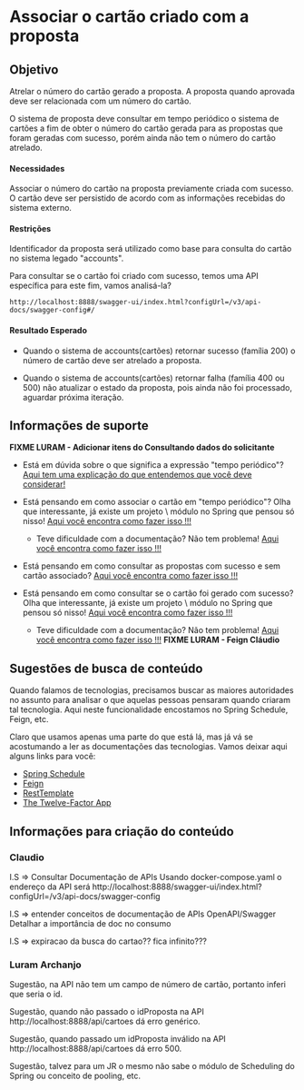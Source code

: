 # Associar o cartão criado com a proposta

## Objetivo

Atrelar o número do cartão gerado a proposta. A proposta quando aprovada deve ser relacionada com um número do cartão.

O sistema de proposta deve consultar em tempo periódico o sistema de cartões a fim de obter o número do cartão gerada 
para as propostas que foram geradas com sucesso, porém ainda não tem o número do cartão atrelado.

#### Necessidades

Associar o número do cartão na proposta previamente criada com sucesso. O cartão deve ser persistido de acordo com as 
informações recebidas do sistema externo.

#### Restrições

Identificador da proposta será utilizado como base para consulta do cartão no sistema legado "accounts".

Para consultar se o cartão foi criado com sucesso, temos uma API específica para este fim, vamos analisá-la?

`http://localhost:8888/swagger-ui/index.html?configUrl=/v3/api-docs/swagger-config#/`

#### Resultado Esperado

- Quando o sistema de accounts(cartões) retornar sucesso (família 200) o número de cartão deve ser atrelado a proposta.

- Quando o sistema de accounts(cartões) retornar falha (família 400 ou 500) não atualizar o estado da proposta, pois 
ainda não foi processado, aguardar próxima iteração.

## Informações de suporte

**FIXME LURAM - Adicionar itens do Consultando dados do solicitante**

* Está em dúvida sobre o que significa a expressão "tempo periódico"? [Aqui tem uma explicação do que entendemos que você deve considerar!](../informacao_procedural/synchronous-vs-asynchronous.md)

* Está pensando em como associar o cartão em "tempo periódico"? Olha que interessante, já existe um projeto \ módulo no Spring 
que pensou só nisso! [Aqui você encontra como fazer isso !!!](https://docs.spring.io/spring/docs/current/spring-framework-reference/integration.html#scheduling-enable-annotation-support)

    * Teve dificuldade com a documentação? Não tem problema! [Aqui você encontra como fazer isso !!!](../informacao_suporte/spring-schedule.md)
    
* Está pensando em como consultar as propostas com sucesso e sem cartão associado? [Aqui você encontra como fazer isso !!!](../informacao_suporte/spring-data-query-methods.md)
    
* Está pensando em como consultar se o cartão foi gerado com sucesso? Olha que interessante, já existe um projeto \ 
módulo no Spring que pensou só nisso! [Aqui você encontra como fazer isso !!!](https://cloud.spring.io/spring-cloud-openfeign/2.2.x/reference/html/#spring-cloud-feign)

    * Teve dificuldade com a documentação? Não tem problema! [Aqui você encontra como fazer isso !!!](../informacao_suporte/spring-schedule.md) **FIXME LURAM - Feign Cláudio**

## Sugestões de busca de conteúdo

Quando falamos de tecnologias, precisamos buscar as maiores autoridades no assunto para analisar o que aquelas pessoas 
pensaram quando criaram tal tecnologia. Aqui neste funcionalidade encostamos no Spring Schedule, Feign, etc. 

Claro que usamos apenas uma parte do que está lá, mas já vá se acostumando a ler as documentações das tecnologias. 
Vamos deixar aqui alguns links para você:

* [Spring Schedule](https://docs.spring.io/spring/docs/current/spring-framework-reference/integration.html#scheduling-annotation-support)
* [Feign](https://github.com/OpenFeign/feign)
* [RestTemplate](https://docs.spring.io/spring-android/docs/current/reference/html/rest-template.html)
* [The Twelve-Factor App](https://12factor.net/pt_br/)

## Informações para criação do conteúdo

### Claudio

I.S => Consultar Documentação de APIs
       Usando docker-compose.yaml o endereço da API será
       http://localhost:8888/swagger-ui/index.html?configUrl=/v3/api-docs/swagger-config

I.S => entender conceitos de documentação de APIs OpenAPI/Swagger      
       Detalhar a importância de doc no consumo       

I.S => expiracao da busca do cartao?? fica infinito???

### Luram Archanjo

Sugestão, na API não tem um campo de número de cartão, portanto inferi que seria o id.

Sugestão, quando não passado o idProposta na API http://localhost:8888/api/cartoes dá erro genérico.

Sugestão, quando passado um idProposta inválido na API http://localhost:8888/api/cartoes dá erro 500.

Sugestão, talvez para um JR o mesmo não sabe o módulo de Scheduling do Spring ou conceito de pooling, etc.